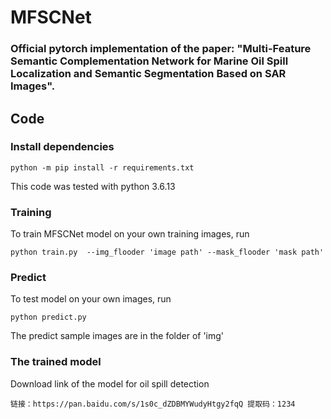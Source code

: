 # MFSCNet

### Official pytorch implementation of the paper: "Multi-Feature Semantic Complementation Network for Marine Oil Spill Localization and Semantic Segmentation Based on SAR Images". 

## Code

### Install dependencies

```
python -m pip install -r requirements.txt
```

This code was tested with python 3.6.13 

### Training

To train MFSCNet model on your own training images, run

```
python train.py  --img_flooder 'image path' --mask_flooder 'mask path'
```

### Predict

To test model on your own images, run

```
python predict.py
```

The predict sample images are in the folder of 'img' 

### The trained model

Download link of the model for oil spill detection

```
链接：https://pan.baidu.com/s/1s0c_dZDBMYWudyHtgy2fqQ 提取码：1234
```
